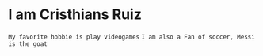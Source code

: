 # I am Cristhians Ruiz

`My favorite hobbie is play videogames`
`I am also a Fan of soccer, Messi is the goat`
